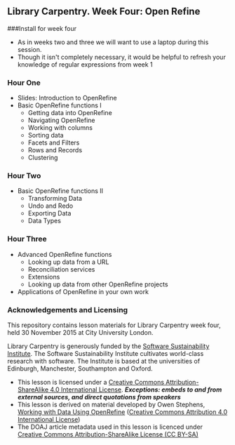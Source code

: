 ## Library Carpentry. Week Four: Open Refine

###Install for week four
* As in weeks two and three we will want to use a laptop during this session.
* Though it isn't completely necessary, it would be helpful to refresh your knowledge of regular expressions from week 1

### Hour One
* Slides: Introduction to OpenRefine
* Basic OpenRefine functions I
    * Getting data into OpenRefine
    * Navigating OpenRefine
    * Working with columns
    * Sorting data
    * Facets and Filters
    * Rows and Records
    * Clustering

### Hour Two
* Basic OpenRefine functions II
    * Transforming Data
    * Undo and Redo
    * Exporting Data
    * Data Types

### Hour Three
* Advanced OpenRefine functions
  * Looking up data from a URL
  * Reconciliation services
  * Extensions
  * Looking up data from other OpenRefine projects
* Applications of OpenRefine in your own work

### Acknowledgements and Licensing
This repository contains lesson materials for Library Carpentry week four, held 30 November 2015 at City University London.

Library Carpentry is generously funded by the [Software Sustainability Institute](http://software.ac.uk/). The Software Sustainability Institute cultivates world-class research with software. The Institute is based at the universities of Edinburgh, Manchester, Southampton and Oxford.

* This lesson is licensed under a [Creative Commons Attribution-ShareAlike 4.0 International License](http://creativecommons.org/licenses/by-sa/4.0/). ***Exceptions: embeds to and from external sources, and direct quotations from speakers***
* This lesson is derived on material developed by Owen Stephens, [Working with Data Using OpenRefine](http://www.meanboyfriend.com/overdue_ideas/2014/11/working-with-data-using-openrefine/) ([Creative Commons Attribution 4.0 International License](http://creativecommons.org/licenses/by/4.0/))
* The DOAJ article metadata used in this lesson is licenced under [Creative Commons Attribution-ShareAlike License (CC BY-SA)](http://creativecommons.org/licenses/by-sa/4.0/)
